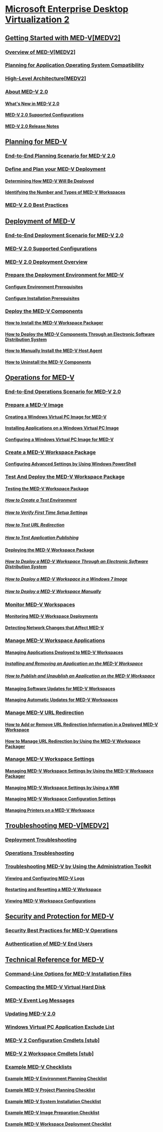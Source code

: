 # [Microsoft Enterprise Desktop Virtualization 2](index.md)
## [Getting Started with MED-V[MEDV2]](getting-started-with-med-vmedv2.md)
### [Overview of MED-V[MEDV2]](overview-of-med-vmedv2.md)
### [Planning for Application Operating System Compatibility](planning-for-application-operating-system-compatibility.md)
### [High-Level Architecture[MEDV2]](high-level-architecturemedv2.md)
### [About MED-V 2.0](about-med-v-20.md)
#### [What's New in MED-V 2.0](whats-new-in-med-v-20.md)
#### [MED-V 2.0 Supported Configurations](med-v-20-supported-configurations.md)
#### [MED-V 2.0 Release Notes](med-v-20-release-notes.md)
## [Planning for MED-V](planning-for-med-v.md)
### [End-to-End Planning Scenario for MED-V 2.0](end-to-end-planning-scenario-for-med-v-20.md)
### [Define and Plan your MED-V Deployment](define-and-plan-your-med-v-deployment.md)
#### [Determining How MED-V Will Be Deployed](determining-how-med-v-will-be-deployed.md)
#### [Identifying the Number and Types of MED-V Workspaces](identifying-the-number-and-types-of-med-v-workspaces.md)
### [MED-V 2.0 Best Practices](med-v-20-best-practices.md)
## [Deployment of MED-V](deployment-of-med-v.md)
### [End-to-End Deployment Scenario for MED-V 2.0](end-to-end-deployment-scenario-for-med-v-20.md)
### [MED-V 2.0 Supported Configurations](med-v-20-supported-configurations.md)
### [MED-V 2.0 Deployment Overview](med-v-20-deployment-overview.md)
### [Prepare the Deployment Environment for MED-V](prepare-the-deployment-environment-for-med-v.md)
#### [Configure Environment Prerequisites](configure-environment-prerequisites.md)
#### [Configure Installation Prerequisites](configure-installation-prerequisites.md)
### [Deploy the MED-V Components](deploy-the-med-v-components.md)
#### [How to Install the MED-V Workspace Packager](how-to-install-the-med-v-workspace-packager.md)
#### [How to Deploy the MED-V Components Through an Electronic Software Distribution System](how-to-deploy-the-med-v-components-through-an-electronic-software-distribution-system.md)
#### [How to Manually Install the MED-V Host Agent](how-to-manually-install-the-med-v-host-agent.md)
#### [How to Uninstall the MED-V Components](how-to-uninstall-the-med-v-components.md)
## [Operations for MED-V](operations-for-med-v.md)
### [End-to-End Operations Scenario for MED-V 2.0](end-to-end-operations-scenario-for-med-v-20.md)
### [Prepare a MED-V Image](prepare-a-med-v-image.md)
#### [Creating a Windows Virtual PC Image for MED-V](creating-a-windows-virtual-pc-image-for-med-v.md)
#### [Installing Applications on a Windows Virtual PC Image](installing-applications-on-a-windows-virtual-pc-image.md)
#### [Configuring a Windows Virtual PC Image for MED-V](configuring-a-windows-virtual-pc-image-for-med-v.md)
### [Create a MED-V Workspace Package](create-a-med-v-workspace-package.md)
#### [Configuring Advanced Settings by Using Windows PowerShell](configuring-advanced-settings-by-using-windows-powershell.md)
### [Test And Deploy the MED-V Workspace Package](test-and-deploy-the-med-v-workspace-package.md)
#### [Testing the MED-V Workspace Package](testing-the-med-v-workspace-package.md)
##### [How to Create a Test Environment](how-to-create-a-test-environment.md)
##### [How to Verify First Time Setup Settings](how-to-verify-first-time-setup-settings.md)
##### [How to Test URL Redirection](how-to-test-url-redirection.md)
##### [How to Test Application Publishing](how-to-test-application-publishing.md)
#### [Deploying the MED-V Workspace Package](deploying-the-med-v-workspace-package.md)
##### [How to Deploy a MED-V Workspace Through an Electronic Software Distribution System](how-to-deploy-a-med-v-workspace-through-an-electronic-software-distribution-system.md)
##### [How to Deploy a MED-V Workspace in a Windows 7 Image](how-to-deploy-a-med-v-workspace-in-a-windows-7-image.md)
##### [How to Deploy a MED-V Workspace Manually](how-to-deploy-a-med-v-workspace-manually.md)
### [Monitor MED-V Workspaces](monitor-med-v-workspaces.md)
#### [Monitoring MED-V Workspace Deployments](monitoring-med-v-workspace-deployments.md)
#### [Detecting Network Changes that Affect MED-V](detecting-network-changes-that-affect-med-v.md)
### [Manage MED-V Workspace Applications](manage-med-v-workspace-applications.md)
#### [Managing Applications Deployed to MED-V Workspaces](managing-applications-deployed-to-med-v-workspaces.md)
##### [Installing and Removing an Application on the MED-V Workspace](installing-and-removing-an-application-on-the-med-v-workspace.md)
##### [How to Publish and Unpublish an Application on the MED-V Workspace](how-to-publish-and-unpublish-an-application-on-the-med-v-workspace.md)
#### [Managing Software Updates for MED-V Workspaces](managing-software-updates-for-med-v-workspaces.md)
#### [Managing Automatic Updates for MED-V Workspaces](managing-automatic-updates-for-med-v-workspaces.md)
### [Manage MED-V URL Redirection](manage-med-v-url-redirection.md)
#### [How to Add or Remove URL Redirection Information in a Deployed MED-V Workspace](how-to-add-or-remove-url-redirection-information-in-a-deployed-med-v-workspace.md)
#### [How to Manage URL Redirection by Using the MED-V Workspace Packager](how-to-manage-url-redirection-by-using-the-med-v-workspace-packager.md)
### [Manage MED-V Workspace Settings](manage-med-v-workspace-settings.md)
#### [Managing MED-V Workspace Settings by Using the MED-V Workspace Packager](managing-med-v-workspace-settings-by-using-the-med-v-workspace-packager.md)
#### [Managing MED-V Workspace Settings by Using a WMI](managing-med-v-workspace-settings-by-using-a-wmi.md)
#### [Managing MED-V Workspace Configuration Settings](managing-med-v-workspace-configuration-settings.md)
#### [Managing Printers on a MED-V Workspace](managing-printers-on-a-med-v-workspace.md)
## [Troubleshooting MED-V[MEDV2]](troubleshooting-med-vmedv2.md)
### [Deployment Troubleshooting](deployment-troubleshooting.md)
### [Operations Troubleshooting](operations-troubleshooting-medv2.md)
### [Troubleshooting MED-V by Using the Administration Toolkit](troubleshooting-med-v-by-using-the-administration-toolkit.md)
#### [Viewing and Configuring MED-V Logs](viewing-and-configuring-med-v-logs.md)
#### [Restarting and Resetting a MED-V Workspace](restarting-and-resetting-a-med-v-workspace.md)
#### [Viewing MED-V Workspace Configurations](viewing-med-v-workspace-configurations.md)
## [Security and Protection for MED-V](security-and-protection-for-med-v.md)
### [Security Best Practices for MED-V Operations](security-best-practices-for-med-v-operations.md)
### [Authentication of MED-V End Users](authentication-of-med-v-end-users.md)
## [Technical Reference for MED-V](technical-reference-for-med-v.md)
### [Command-Line Options for MED-V Installation Files](command-line-options-for-med-v-installation-files.md)
### [Compacting the MED-V Virtual Hard Disk](compacting-the-med-v-virtual-hard-disk.md)
### [MED-V Event Log Messages](med-v-event-log-messages.md)
### [Updating MED-V 2.0](updating-med-v-20.md)
### [Windows Virtual PC Application Exclude List](windows-virtual-pc-application-exclude-list.md)
### [MED-V 2 Configuration Cmdlets [stub]](med-v-2-configuration-cmdlets-stub.md)
### [MED-V 2 Workspace Cmdlets [stub]](med-v-2-workspace-cmdlets-stub.md)
### [Example MED-V Checklists](example-med-v-checklists.md)
#### [Example MED-V Environment Planning Checklist](example-med-v-environment-planning-checklist.md)
#### [Example MED-V Project Planning Checklist](example-med-v-project-planning-checklist.md)
#### [Example MED-V System Installation Checklist](example-med-v-system-installation-checklist.md)
#### [Example MED-V Image Preparation Checklist](example-med-v-image-preparation-checklist.md)
#### [Example MED-V Workspace Deployment Checklist](example-med-v-workspace-deployment-checklist.md)

